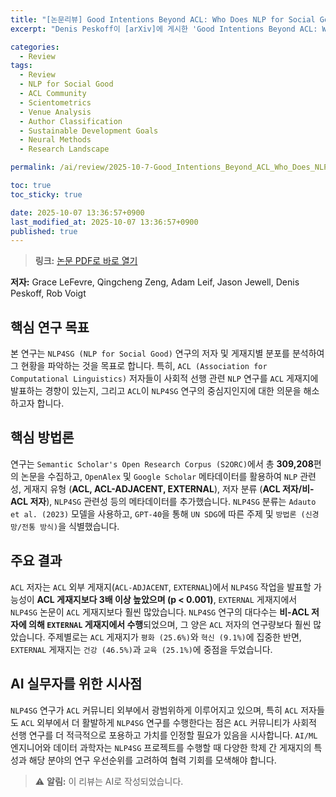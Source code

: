 ```yaml
---
title: "[논문리뷰] Good Intentions Beyond ACL: Who Does NLP for Social Good, and Where?"
excerpt: "Denis Peskoff이 [arXiv]에 게시한 'Good Intentions Beyond ACL: Who Does NLP for Social Good, and Where?' 논문에 대한 자세한 리뷰입니다."

categories:
  - Review
tags:
  - Review
  - NLP for Social Good
  - ACL Community
  - Scientometrics
  - Venue Analysis
  - Author Classification
  - Sustainable Development Goals
  - Neural Methods
  - Research Landscape

permalink: /ai/review/2025-10-7-Good_Intentions_Beyond_ACL_Who_Does_NLP_for_Social_Good_and_Where/

toc: true
toc_sticky: true

date: 2025-10-07 13:36:57+0900
last_modified_at: 2025-10-07 13:36:57+0900
published: true
---
```

> **링크:** [논문 PDF로 바로 열기](https://arxiv.org/abs/2510.04434)

**저자:** Grace LeFevre, Qingcheng Zeng, Adam Leif, Jason Jewell, Denis Peskoff, Rob Voigt



## 핵심 연구 목표
본 연구는 `NLP4SG (NLP for Social Good)` 연구의 저자 및 게재지별 분포를 분석하여 그 현황을 파악하는 것을 목표로 합니다. 특히, `ACL (Association for Computational Linguistics)` 저자들이 사회적 선행 관련 `NLP` 연구를 `ACL` 게재지에 발표하는 경향이 있는지, 그리고 `ACL`이 `NLP4SG` 연구의 중심지인지에 대한 의문을 해소하고자 합니다.

## 핵심 방법론
연구는 `Semantic Scholar's Open Research Corpus (S2ORC)`에서 총 **309,208**편의 논문을 수집하고, `OpenAlex` 및 `Google Scholar` 메타데이터를 활용하여 `NLP` 관련성, 게재지 유형 (**ACL, ACL-ADJACENT, EXTERNAL**), 저자 분류 (**ACL 저자/비-ACL 저자**), `NLP4SG` 관련성 등의 메타데이터를 추가했습니다. `NLP4SG` 분류는 `Adauto et al. (2023)` 모델을 사용하고, `GPT-40`을 통해 `UN SDG`에 따른 주제 및 `방법론 (신경망/전통 방식)`을 식별했습니다.

## 주요 결과
`ACL` 저자는 `ACL` 외부 게재지(`ACL-ADJACENT`, `EXTERNAL`)에서 `NLP4SG` 작업을 발표할 가능성이 **ACL 게재지보다 3배 이상 높았으며 (p < 0.001)**, `EXTERNAL` 게재지에서 `NLP4SG` 논문이 `ACL` 게재지보다 훨씬 많았습니다. `NLP4SG` 연구의 대다수는 **비-ACL 저자에 의해 `EXTERNAL` 게재지에서 수행**되었으며, 그 양은 `ACL` 저자의 연구량보다 훨씬 많았습니다. 주제별로는 `ACL` 게재지가 `평화 (25.6%)`와 `혁신 (9.1%)`에 집중한 반면, `EXTERNAL` 게재지는 `건강 (46.5%)`과 `교육 (25.1%)`에 중점을 두었습니다.

## AI 실무자를 위한 시사점
`NLP4SG` 연구가 `ACL` 커뮤니티 외부에서 광범위하게 이루어지고 있으며, 특히 `ACL` 저자들도 `ACL` 외부에서 더 활발하게 `NLP4SG` 연구를 수행한다는 점은 `ACL` 커뮤니티가 사회적 선행 연구를 더 적극적으로 포용하고 가치를 인정할 필요가 있음을 시사합니다. `AI/ML` 엔지니어와 데이터 과학자는 `NLP4SG` 프로젝트를 수행할 때 다양한 학제 간 게재지의 특성과 해당 분야의 연구 우선순위를 고려하여 협력 기회를 모색해야 합니다.

> ⚠️ **알림:** 이 리뷰는 AI로 작성되었습니다.